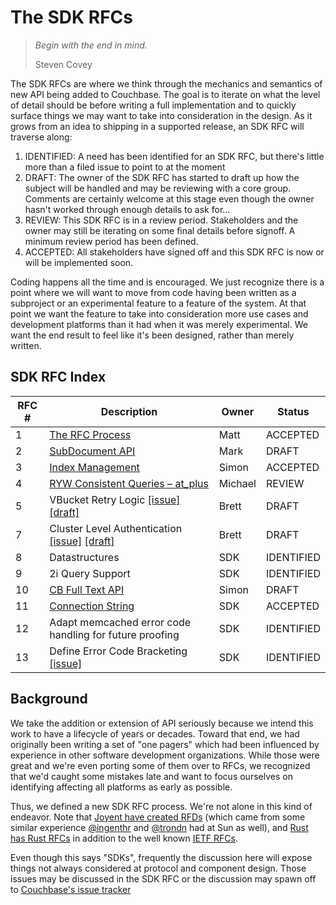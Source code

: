 # The SDK RFCs

> _Begin with the end in mind._
>
> Steven Covey

The SDK RFCs are where we think through the mechanics and semantics of new API being added to Couchbase.  The goal is to iterate on what the level of detail should be before writing a full implementation and to quickly surface things we may want to take into consideration in the design.  As it grows from an idea to shipping in a supported release, an SDK RFC will traverse along:

1. IDENTIFIED:  A need has been identified for an SDK RFC, but there's little more than a filed issue to point to at the moment
2. DRAFT: The owner of the SDK RFC has started to draft up how the subject will be handled and may be reviewing with a core group.  Comments are certainly welcome at this stage even though the owner hasn't worked through enough details to ask for...
3. REVIEW: This SDK RFC is in a review period. Stakeholders and the owner may still be iterating on some final details before signoff. A minimum review period has been defined.
4. ACCEPTED: All stakeholders have signed off and this SDK RFC is now or will be implemented soon.

Coding happens all the time and is encouraged. We just recognize there is a point where we will want to move from code having been written as a subproject or an experimental feature to a feature of the system.  At that point we want the feature to take into consideration more use cases and development platforms than it had when it was merely experimental.  We want the end result to feel like it's been designed, rather than merely written.

## SDK RFC Index

RFC #  | Description | Owner | Status
------------- | ------------- | --------- | ---------
1  | [The RFC Process](rfc/0001-rfc-process.md) | Matt | ACCEPTED
2  | [SubDocument API](https://docs.google.com/document/d/1ZXq-JgWW8ywU03Tx51A3jFTysYmlkv2W4ko0kepb3_M/edit#) | Mark | DRAFT
3  | [Index Management](https://github.com/couchbaselabs/sdk-rfcs/blob/master/rfc/0003-indexmanagement.md) | Simon | ACCEPTED
4 | [RYW Consistent Queries – at_plus](https://github.com/couchbaselabs/sdk-rfcs/blob/master/rfc/0004-at_plus.md) | Michael | REVIEW
5 | VBucket Retry Logic [\[issue\]](https://github.com/couchbaselabs/sdk-rfcs/issues/10) [\[draft\]](https://docs.google.com/document/d/1_arBwv6udzIctdaCt6PaW19URm0c0eljsyPPw8I6VkE/edit) | Brett | DRAFT
7 | Cluster Level Authentication [\[issue\]](https://github.com/couchbaselabs/sdk-rfcs/issues/13) [\[draft\]](https://docs.google.com/document/d/1CD5OL1ez7euCiLJT91zdWY9R4tW_bkGZ0wsFk1UDtyY/edit) | Brett | DRAFT
8 | Datastructures | SDK | IDENTIFIED
9 | 2i Query Support | SDK | IDENTIFIED
10 | [CB Full Text API](https://github.com/couchbaselabs/sdk-rfcs/issues/17) | Simon | DRAFT
11 | [Connection String](rfc/0011-connection-string.md) | SDK | ACCEPTED
12 | Adapt memcached error code handling for future proofing | SDK | IDENTIFIED
13 | Define Error Code Bracketing [\[issue\]](https://github.com/couchbaselabs/sdk-rfcs/issues/32) | SDK | IDENTIFIED

[comment]: # (RFC States: IDENTIFIED > DRAFT > REVIEW > ACCEPTED)
[comment]: # (Description above must link to either the merged draft, the issue or the pull request when in any state otehr )


## Background

We take the addition or extension of API seriously because we intend this work to have a lifecycle of years or decades.  Toward that end, we had originally been writing a set of "one pagers" which had been influenced by experience in other software development organizations.  While those were great and we're even porting some of them over to RFCs, we recognized that we'd caught some mistakes late and want to focus ourselves on identifying affecting all platforms as early as possible.

Thus, we defined a new SDK RFC process.  We're not alone in this kind of endeavor.  Note that [Joyent have created RFDs](https://github.com/joyent/rfd) (which came from some similar experience [@ingenthr](http://github.com/ingenthr) and [@trondn](http://github.com/trondn) had at Sun as well), and [Rust has Rust RFCs](https://github.com/rust-lang/rfcs) in addition to the well known [IETF RFCs](http://ietf.org/rfc.html).

Even though this says "SDKs", frequently the discussion here will expose things not always considered at protocol and component design.  Those issues may be discussed in the SDK RFC or the discussion may spawn off to [Couchbase's issue tracker](https://issues.couchbase.com)
